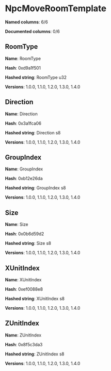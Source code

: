 # NpcMoveRoomTemplate
**Named columns**: 6/6

**Documented columns**: 0/6

## RoomType

**Name**: RoomType

**Hash**: 0xd9a1f501

**Hashed string**: RoomType u32

**Versions**: 1.0.0, 1.1.0, 1.2.0, 1.3.0, 1.4.0

## Direction

**Name**: Direction

**Hash**: 0x3a1fca06

**Hashed string**: Direction s8

**Versions**: 1.0.0, 1.1.0, 1.2.0, 1.3.0, 1.4.0

## GroupIndex

**Name**: GroupIndex

**Hash**: 0xb12e26da

**Hashed string**: GroupIndex s8

**Versions**: 1.0.0, 1.1.0, 1.2.0, 1.3.0, 1.4.0

## Size

**Name**: Size

**Hash**: 0x0b6d59d2

**Hashed string**: Size s8

**Versions**: 1.0.0, 1.1.0, 1.2.0, 1.3.0, 1.4.0

## XUnitIndex

**Name**: XUnitIndex

**Hash**: 0xef0088e8

**Hashed string**: XUnitIndex s8

**Versions**: 1.0.0, 1.1.0, 1.2.0, 1.3.0, 1.4.0

## ZUnitIndex

**Name**: ZUnitIndex

**Hash**: 0x8f5c3da3

**Hashed string**: ZUnitIndex s8

**Versions**: 1.0.0, 1.1.0, 1.2.0, 1.3.0, 1.4.0

